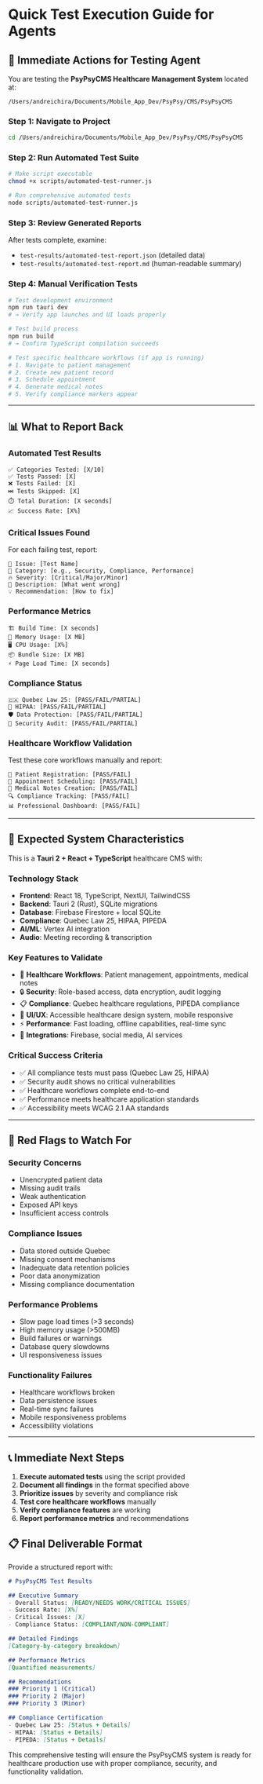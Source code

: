# Quick Test Execution Guide for Agents

## 🚀 **Immediate Actions for Testing Agent**

You are testing the **PsyPsyCMS Healthcare Management System** located at:
```
/Users/andreichira/Documents/Mobile_App_Dev/PsyPsy/CMS/PsyPsyCMS
```

### **Step 1: Navigate to Project**
```bash
cd /Users/andreichira/Documents/Mobile_App_Dev/PsyPsy/CMS/PsyPsyCMS
```

### **Step 2: Run Automated Test Suite**
```bash
# Make script executable
chmod +x scripts/automated-test-runner.js

# Run comprehensive automated tests
node scripts/automated-test-runner.js
```

### **Step 3: Review Generated Reports**
After tests complete, examine:
- `test-results/automated-test-report.json` (detailed data)
- `test-results/automated-test-report.md` (human-readable summary)

### **Step 4: Manual Verification Tests**
```bash
# Test development environment
npm run tauri dev
# → Verify app launches and UI loads properly

# Test build process
npm run build
# → Confirm TypeScript compilation succeeds

# Test specific healthcare workflows (if app is running)
# 1. Navigate to patient management
# 2. Create new patient record
# 3. Schedule appointment
# 4. Generate medical notes
# 5. Verify compliance markers appear
```

---

## 📊 **What to Report Back**

### **Automated Test Results**
```
✅ Categories Tested: [X/10]
✅ Tests Passed: [X]
❌ Tests Failed: [X]
⏭️ Tests Skipped: [X]
⏱️ Total Duration: [X seconds]
📈 Success Rate: [X%]
```

### **Critical Issues Found**
For each failing test, report:
```
🐛 Issue: [Test Name]
📍 Category: [e.g., Security, Compliance, Performance]
🔥 Severity: [Critical/Major/Minor]
📝 Description: [What went wrong]
💡 Recommendation: [How to fix]
```

### **Performance Metrics**
```
🏗️ Build Time: [X seconds]
💾 Memory Usage: [X MB]
🖥️ CPU Usage: [X%]
📦 Bundle Size: [X MB]
⚡ Page Load Time: [X seconds]
```

### **Compliance Status**
```
🇨🇦 Quebec Law 25: [PASS/FAIL/PARTIAL]
🏥 HIPAA: [PASS/FAIL/PARTIAL]
🛡️ Data Protection: [PASS/FAIL/PARTIAL]
🔐 Security Audit: [PASS/FAIL/PARTIAL]
```

### **Healthcare Workflow Validation**
Test these core workflows manually and report:
```
👤 Patient Registration: [PASS/FAIL]
📅 Appointment Scheduling: [PASS/FAIL]
📝 Medical Notes Creation: [PASS/FAIL]
🔍 Compliance Tracking: [PASS/FAIL]
📊 Professional Dashboard: [PASS/FAIL]
```

---

## 🎯 **Expected System Characteristics**

This is a **Tauri 2 + React + TypeScript** healthcare CMS with:

### **Technology Stack**
- **Frontend**: React 18, TypeScript, NextUI, TailwindCSS
- **Backend**: Tauri 2 (Rust), SQLite migrations
- **Database**: Firebase Firestore + local SQLite
- **Compliance**: Quebec Law 25, HIPAA, PIPEDA
- **AI/ML**: Vertex AI integration
- **Audio**: Meeting recording & transcription

### **Key Features to Validate**
- 🏥 **Healthcare Workflows**: Patient management, appointments, medical notes
- 🔒 **Security**: Role-based access, data encryption, audit logging
- 📋 **Compliance**: Quebec healthcare regulations, PIPEDA compliance
- 🎨 **UI/UX**: Accessible healthcare design system, mobile responsive
- ⚡ **Performance**: Fast loading, offline capabilities, real-time sync
- 🔗 **Integrations**: Firebase, social media, AI services

### **Critical Success Criteria**
- ✅ All compliance tests must pass (Quebec Law 25, HIPAA)
- ✅ Security audit shows no critical vulnerabilities
- ✅ Healthcare workflows complete end-to-end
- ✅ Performance meets healthcare application standards
- ✅ Accessibility meets WCAG 2.1 AA standards

---

## 🚨 **Red Flags to Watch For**

### **Security Concerns**
- Unencrypted patient data
- Missing audit trails
- Weak authentication
- Exposed API keys
- Insufficient access controls

### **Compliance Issues**
- Data stored outside Quebec
- Missing consent mechanisms
- Inadequate data retention policies
- Poor data anonymization
- Missing compliance documentation

### **Performance Problems**
- Slow page load times (>3 seconds)
- High memory usage (>500MB)
- Build failures or warnings
- Database query slowdowns
- UI responsiveness issues

### **Functionality Failures**
- Healthcare workflows broken
- Data persistence issues
- Real-time sync failures
- Mobile responsiveness problems
- Accessibility violations

---

## 📞 **Immediate Next Steps**

1. **Execute automated tests** using the script provided
2. **Document all findings** in the format specified above
3. **Prioritize issues** by severity and compliance risk
4. **Test core healthcare workflows** manually
5. **Verify compliance features** are working
6. **Report performance metrics** and recommendations

## 📋 **Final Deliverable Format**

Provide a structured report with:

```markdown
# PsyPsyCMS Test Results

## Executive Summary
- Overall Status: [READY/NEEDS WORK/CRITICAL ISSUES]
- Success Rate: [X%]
- Critical Issues: [X]
- Compliance Status: [COMPLIANT/NON-COMPLIANT]

## Detailed Findings
[Category-by-category breakdown]

## Performance Metrics
[Quantified measurements]

## Recommendations
### Priority 1 (Critical)
### Priority 2 (Major)  
### Priority 3 (Minor)

## Compliance Certification
- Quebec Law 25: [Status + Details]
- HIPAA: [Status + Details]
- PIPEDA: [Status + Details]
```

This comprehensive testing will ensure the PsyPsyCMS system is ready for healthcare production use with proper compliance, security, and functionality validation.